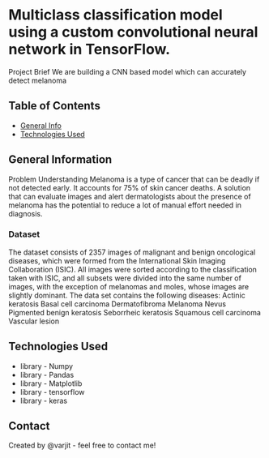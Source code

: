 # Multiclass classification model using a custom convolutional neural network in TensorFlow. 
Project Brief
We are building a CNN based model which can accurately detect melanoma

## Table of Contents
* [General Info](#general-information)
* [Technologies Used](#technologies-used)

<!-- You can include any other section that is pertinent to your problem -->
## General Information
Problem Understanding
Melanoma is a type of cancer that can be deadly if not detected early. It accounts for 75% of skin cancer deaths. A solution that can evaluate images and alert dermatologists about the presence of melanoma has the potential to reduce a lot of manual effort needed in diagnosis.

### Dataset
The dataset consists of 2357 images of malignant and benign oncological diseases, which were formed from the International Skin Imaging Collaboration (ISIC). All images were sorted according to the classification taken with ISIC, and all subsets were divided into the same number of images, with the exception of melanomas and moles, whose images are slightly dominant.
The data set contains the following diseases:
Actinic keratosis
Basal cell carcinoma
Dermatofibroma
Melanoma
Nevus
Pigmented benign keratosis
Seborrheic keratosis
Squamous cell carcinoma
Vascular lesion

## Technologies Used
- library - Numpy
- library - Pandas
- library - Matplotlib
- library - tensorflow
- library - keras

<!-- As the libraries versions keep on changing, it is recommended to mention the version of library used in this project -->

## Contact
Created by @varjit - feel free to contact me!


<!-- Optional -->
<!-- ## License -->
<!-- This project is open source and available under the [... License](). -->

<!-- You don't have to include all sections - just the one's relevant to your project -->
